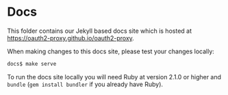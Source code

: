 # Docs

This folder contains our Jekyll based docs site which is hosted at
https://oauth2-proxy.github.io/oauth2-proxy.

When making changes to this docs site, please test your changes locally:

```bash
docs$ make serve
```

To run the docs site locally you will need Ruby at version 2.1.0 or
higher and `bundle` (`gem install bundler` if you already have Ruby).
